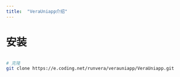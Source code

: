 ```yaml
---
title:  "VeraUniapp介绍"
---
```

# 安装
``` sh

# 克隆
git clone https://e.coding.net/runvera/verauniapp/VeraUniapp.git

```

